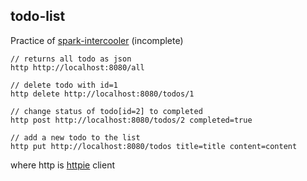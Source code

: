 ## todo-list 

Practice of [spark-intercooler](spark-intercooler) (incomplete)


    // returns all todo as json
    http http://localhost:8080/all
               
    // delete todo with id=1
    http delete http://localhost:8080/todos/1   

    // change status of todo[id=2] to completed
    http post http://localhost:8080/todos/2 completed=true
  
    // add a new todo to the list 
    http put http://localhost:8080/todos title=title content=content

where http is [httpie](https://httpie.org) client  